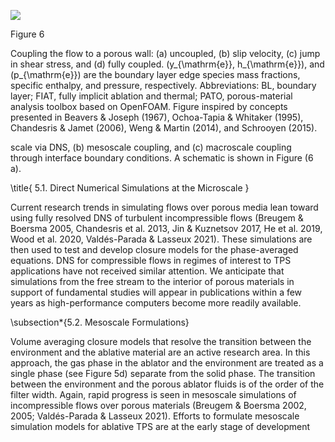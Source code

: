 ![](https://cdn.mathpix.com/cropped/2024_06_05_4b8c4a7049080e7b018eg-1.jpg?height=901&width=1602&top_left_y=119&top_left_x=93)

Figure 6

Coupling the flow to a porous wall: (a) uncoupled, (b) slip velocity, (c) jump in shear stress, and (d) fully coupled. \(y_{\mathrm{e}}, h_{\mathrm{e}}\), and \(p_{\mathrm{e}}\) are the boundary layer edge species mass fractions, specific enthalpy, and pressure, respectively. Abbreviations: BL, boundary layer; FIAT, fully implicit ablation and thermal; PATO, porous-material analysis toolbox based on OpenFOAM. Figure inspired by concepts presented in Beavers \& Joseph (1967), Ochoa-Tapia \& Whitaker (1995), Chandesris \& Jamet (2006), Weng \& Martin (2014), and Schrooyen (2015).

scale via DNS, (b) mesoscale coupling, and (c) macroscale coupling through interface boundary conditions. A schematic is shown in Figure \(6 a\).

\title{
5.1. Direct Numerical Simulations at the Microscale
}

Current research trends in simulating flows over porous media lean toward using fully resolved DNS of turbulent incompressible flows (Breugem \& Boersma 2005, Chandesris et al. 2013, Jin \& Kuznetsov 2017, He et al. 2019, Wood et al. 2020, Valdés-Parada \& Lasseux 2021). These simulations are then used to test and develop closure models for the phase-averaged equations. DNS for compressible flows in regimes of interest to TPS applications have not received similar attention. We anticipate that simulations from the free stream to the interior of porous materials in support of fundamental studies will appear in publications within a few years as high-performance computers become more readily available.

\subsection*{5.2. Mesoscale Formulations}

Volume averaging closure models that resolve the transition between the environment and the ablative material are an active research area. In this approach, the gas phase in the ablator and the environment are treated as a single phase (see Figure 5d) separate from the solid phase. The transition between the environment and the porous ablator fluids is of the order of the filter width. Again, rapid progress is seen in mesoscale simulations of incompressible flows over porous materials (Breugem \& Boersma 2002, 2005; Valdés-Parada \& Lasseux 2021). Efforts to formulate mesoscale simulation models for ablative TPS are at the early stage of development